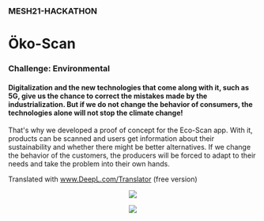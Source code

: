 ### MESH21-HACKATHON
# Öko-Scan        
### Challenge: Environmental 

#### Digitalization and the new technologies that come along with it, such as 5G, give us the chance to correct the mistakes made by the industrialization. But if we do not change the behavior of consumers, the technologies alone will not stop the climate change!

That's why we developed a proof of concept for the Eco-Scan app. With it, products can be scanned and users get information about their sustainability and whether there might be better alternatives. If we change the behavior of the customers, the producers will be forced to adapt to their needs and take the problem into their own hands. 

Translated with www.DeepL.com/Translator (free version)
<p align="center" > 
<img src="https://github.com/Sebastian-Zok/EcoScan-MESH2021/blob/main/img/app.png">
</p>


<p align="center" > 
<img src="https://github.com/Sebastian-Zok/EcoScan-MESH2021/blob/main/img/mesha.png">
</p>

